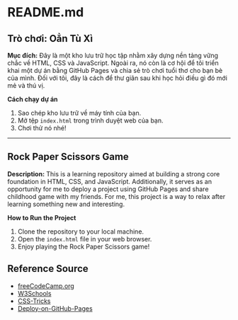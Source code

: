 # README.md

## Trò chơi: Oẳn Tù Xì

**Mục đích:**
 Đây là một kho lưu trữ học tập nhằm xây dựng nền tảng vững chắc về HTML, CSS và JavaScript. Ngoài ra, nó còn là cơ hội để tôi triển khai một dự án bằng GitHub Pages và chia sẻ trò chơi tuổi thơ cho bạn bè của mình. Đối với tôi, đây là cách để thư giãn sau khi học hỏi điều gì đó mới mẻ và thú vị.

**Cách chạy dự án**
1. Sao chép kho lưu trữ về máy tính của bạn.
2. Mở tệp `index.html` trong trình duyệt web của bạn.
3. Chơi thử nó nhé!

---

## Rock Paper Scissors Game

**Description:**
 This is a learning repository aimed at building a strong core foundation in HTML, CSS, and JavaScript. Additionally, it serves as an opportunity for me to deploy a project using GitHub Pages and share childhood game with my friends. For me, this project is a way to relax after learning something new and interesting.

**How to Run the Project**
1. Clone the repository to your local machine.
2. Open the `index.html` file in your web browser.
3. Enjoy playing the Rock Paper Scissors game!

## Reference Source
- [freeCodeCamp.org](https://www.youtube.com/watch?v=jaVNP3nIAv0)
- [W3Schools](https://www.w3schools.com/)
- [CSS-Tricks](https://css-tricks.com/)
- [Deploy-on-GitHub-Pages](https://www.youtube.com/watch?v=ogkbC0uxWTE&pp=ygUgZHBsb3kgZOG7sSDDoW4gYuG6sW5nIGdpdGh1YnBhZ2U%3D)
